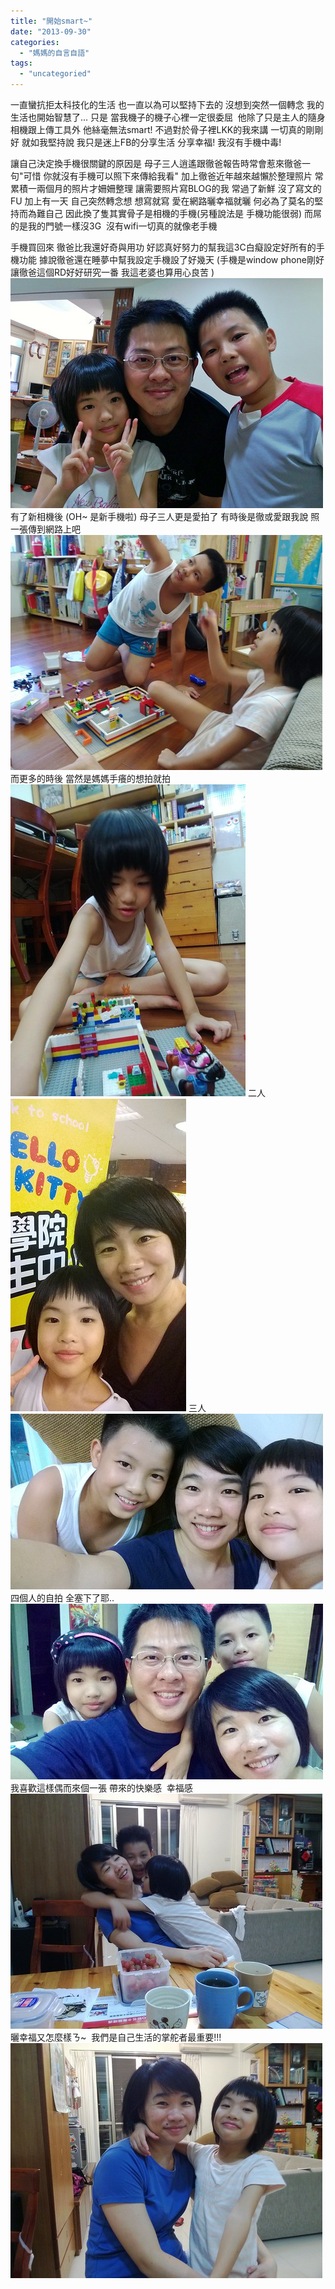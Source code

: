 ```yaml
---
title: "開始smart~"
date: "2013-09-30"
categories: 
  - "媽媽的自言自語"
tags: 
  - "uncategoried"
---
```


一直蠻抗拒太科技化的生活 也一直以為可以堅持下去的 沒想到突然一個轉念 我的生活也開始智慧了... 只是 當我機子的機子心裡一定很委屈  他除了只是主人的隨身相機跟上傳工具外 他絲毫無法smart! 不過對於骨子裡LKK的我來講 一切真的剛剛好 就如我堅持說 我只是迷上FB的分享生活 分享幸福! 我沒有手機中毒!

讓自己決定換手機很關鍵的原因是 母子三人逍遙跟徹爸報告時常會惹來徹爸一句"可惜 你就沒有手機可以照下來傳給我看" 加上徹爸近年越來越懶於整理照片 常累積一兩個月的照片才姍姍整理 讓需要照片寫BLOG的我 常過了新鮮 沒了寫文的FU 加上有一天 自己突然轉念想 想寫就寫 愛在網路曬幸福就曬 何必為了莫名的堅持而為難自己 因此換了隻其實骨子是相機的手機(另種說法是 手機功能很弱) 而屌的是我的門號一樣沒3G  沒有wifi一切真的就像老手機

手機買回來 徹爸比我還好奇與用功 好認真好努力的幫我這3C白癡設定好所有的手機功能 據說徹爸還在睡夢中幫我設定手機設了好幾天 (手機是window phone剛好讓徹爸這個RD好好研究一番 我這老婆也算用心良苦 ) ![WP_20130915_018.jpg](images/9914966676_33b8138e79.jpg) 有了新相機後 (OH~ 是新手機啦) 母子三人更是愛拍了 有時後是徹或愛跟我說 照一張傳到網路上吧 ![WP_20130916_003.jpg](images/9915021436_7b34ac6fa1.jpg) 而更多的時後 當然是媽媽手癢的想拍就拍 ![WP_20130917_001.jpg](images/9915543785_2ef2b17996.jpg) 二人 ![WP_20130915_027.jpg](images/9914968006_ce661a54d2.jpg) 三人 ![WP_20130916_008.jpg](images/9915023546_f328f8c46b.jpg) 四個人的自拍 全塞下了耶.. ![WP_20130917_014.jpg](images/9924508563_fbe813833c.jpg) 我喜歡這樣偶而來個一張 帶來的快樂感  幸福感 ![WP_20130924_009.jpg](images/9960729034_6cb6152b65.jpg) 曬幸福又怎麼樣ㄋ~  我們是自己生活的掌舵者最重要!!! ![WP_20130924_012.jpg](images/9960754696_f2a7525813.jpg)
